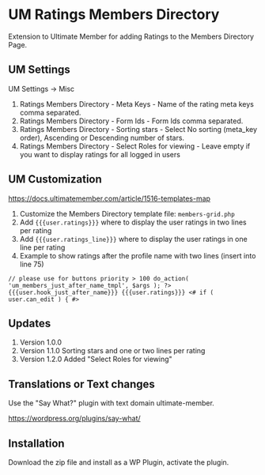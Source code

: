 # UM Ratings Members Directory
Extension to Ultimate Member for adding Ratings to the Members Directory Page.

## UM Settings
UM Settings -> Misc
1. Ratings Members Directory - Meta Keys - Name of the rating meta keys comma separated.
2. Ratings Members Directory - Form Ids - Form Ids comma separated.
3. Ratings Members Directory - Sorting stars - Select No sorting (meta_key order), Ascending or Descending number of stars.
4. Ratings Members Directory - Select Roles for viewing - Leave empty if you want to display ratings for all logged in users

## UM Customization
https://docs.ultimatemember.com/article/1516-templates-map
1. Customize the Members Directory template file: <code>members-grid.php</code>
2. Add <code>{{{user.ratings}}}</code> where to display the user ratings in two lines per rating
3. Add <code>{{{user.ratings_line}}}</code> where to display the user ratings in one line per rating
4. Example to show ratings after the profile name with two lines (insert into line 75)

<code>// please use for buttons priority > 100
	do_action( 'um_members_just_after_name_tmpl', $args ); ?>
	{{{user.hook_just_after_name}}}
	{{{user.ratings}}}
	<# if ( user.can_edit ) { #></code>

## Updates
1. Version 1.0.0
2. Version 1.1.0 Sorting stars and one or two lines per rating
3. Version 1.2.0 Added "Select Roles for viewing"
  
## Translations or Text changes
Use the "Say What?" plugin with text domain ultimate-member.

https://wordpress.org/plugins/say-what/

## Installation
Download the zip file and install as a WP Plugin, activate the plugin.
